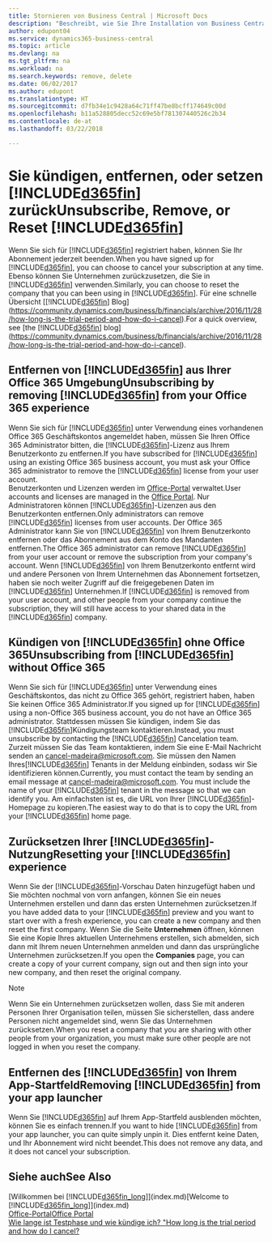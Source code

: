 ```yaml
---
title: Stornieren von Business Central | Microsoft Docs
description: "Beschreibt, wie Sie Ihre Installation von Business Central entfernen oder löschen."
author: edupont04
ms.service: dynamics365-business-central
ms.topic: article
ms.devlang: na
ms.tgt_pltfrm: na
ms.workload: na
ms.search.keywords: remove, delete
ms.date: 06/02/2017
ms.author: edupont
ms.translationtype: HT
ms.sourcegitcommit: d7fb34e1c9428a64c71ff47be8bcff174649c00d
ms.openlocfilehash: b11a528805decc52c69e5bf781307440526c2b34
ms.contentlocale: de-at
ms.lasthandoff: 03/22/2018

---
```

# <a name="unsubscribe-remove-or-reset-included365finincludesd365finmdmd"></a><span data-ttu-id="7c1bc-103">Sie kündigen, entfernen, oder setzen [!INCLUDE[d365fin](includes/d365fin_md.md)] zurück</span><span class="sxs-lookup"><span data-stu-id="7c1bc-103">Unsubscribe, Remove, or Reset [!INCLUDE[d365fin](includes/d365fin_md.md)]</span></span>
<span data-ttu-id="7c1bc-104">Wenn Sie sich für [!INCLUDE[d365fin](includes/d365fin_md.md)] registriert haben, können Sie Ihr Abonnement jederzeit beenden.</span><span class="sxs-lookup"><span data-stu-id="7c1bc-104">When you have signed up for [!INCLUDE[d365fin](includes/d365fin_md.md)], you can choose to cancel your subscription at any time.</span></span> <span data-ttu-id="7c1bc-105">Ebenso können Sie Unternehmen zurückzusetzen, die Sie in [!INCLUDE[d365fin](includes/d365fin_md.md)]  verwenden.</span><span class="sxs-lookup"><span data-stu-id="7c1bc-105">Similarly, you can choose to reset the company that you can been using in [!INCLUDE[d365fin](includes/d365fin_md.md)].</span></span> <span data-ttu-id="7c1bc-106">Für eine schnelle Übersicht [[!INCLUDE[d365fin](includes/d365fin_md.md)] Blog](https://community.dynamics.com/business/b/financials/archive/2016/11/28/how-long-is-the-trial-period-and-how-do-i-cancel).</span><span class="sxs-lookup"><span data-stu-id="7c1bc-106">For a quick overview, see [the [!INCLUDE[d365fin](includes/d365fin_md.md)] blog](https://community.dynamics.com/business/b/financials/archive/2016/11/28/how-long-is-the-trial-period-and-how-do-i-cancel).</span></span>  

## <a name="unsubscribing-by-removing-included365finincludesd365finmdmd-from-your-office-365-experience"></a><span data-ttu-id="7c1bc-107">Entfernen von [!INCLUDE[d365fin](includes/d365fin_md.md)] aus Ihrer Office 365 Umgebung</span><span class="sxs-lookup"><span data-stu-id="7c1bc-107">Unsubscribing by removing [!INCLUDE[d365fin](includes/d365fin_md.md)] from your Office 365 experience</span></span>
<span data-ttu-id="7c1bc-108">Wenn Sie sich für [!INCLUDE[d365fin](includes/d365fin_md.md)] unter Verwendung eines vorhandenen Office 365 Geschäftskontos angemeldet haben, müssen Sie Ihren Office 365 Administrator bitten, die [!INCLUDE[d365fin](includes/d365fin_md.md)]-Lizenz aus Ihrem Benutzerkonto zu entfernen.</span><span class="sxs-lookup"><span data-stu-id="7c1bc-108">If you have subscribed for [!INCLUDE[d365fin](includes/d365fin_md.md)] using an existing Office 365 business account, you must ask your Office 365 administrator to remove the [!INCLUDE[d365fin](includes/d365fin_md.md)] license from your user account.</span></span>  
<span data-ttu-id="7c1bc-109">Benutzerkonten und Lizenzen werden im [Office-Portal](https://portal.office.com) verwaltet.</span><span class="sxs-lookup"><span data-stu-id="7c1bc-109">User accounts and licenses are managed in the [Office Portal](https://portal.office.com).</span></span> <span data-ttu-id="7c1bc-110">Nur Administratoren können [!INCLUDE[d365fin](includes/d365fin_md.md)]-Lizenzen aus den Benutzerkonten entfernen.</span><span class="sxs-lookup"><span data-stu-id="7c1bc-110">Only administrators can remove [!INCLUDE[d365fin](includes/d365fin_md.md)] licenses from user accounts.</span></span> <span data-ttu-id="7c1bc-111">Der Office 365 Administrator kann Sie von [!INCLUDE[d365fin](includes/d365fin_md.md)] von Ihrem Benutzerkonto entfernen oder das Abonnement aus dem Konto des Mandanten entfernen.</span><span class="sxs-lookup"><span data-stu-id="7c1bc-111">The Office 365 administrator can remove [!INCLUDE[d365fin](includes/d365fin_md.md)] from your user account or remove the subscription from your company's account.</span></span> <span data-ttu-id="7c1bc-112">Wenn [!INCLUDE[d365fin](includes/d365fin_md.md)] von Ihrem Benutzerkonto entfernt wird und andere Personen von Ihrem Unternehmen das Abonnement fortsetzen, haben sie noch weiter Zugriff auf die freigegebenen Daten im [!INCLUDE[d365fin](includes/d365fin_md.md)] Unternehmen.</span><span class="sxs-lookup"><span data-stu-id="7c1bc-112">If [!INCLUDE[d365fin](includes/d365fin_md.md)] is removed from your user account, and other people from your company continue the subscription, they will still have access to your shared data in the [!INCLUDE[d365fin](includes/d365fin_md.md)] company.</span></span>  

## <a name="unsubscribing-from-included365finincludesd365finmdmd-without-office-365"></a><span data-ttu-id="7c1bc-113">Kündigen von [!INCLUDE[d365fin](includes/d365fin_md.md)] ohne Office 365</span><span class="sxs-lookup"><span data-stu-id="7c1bc-113">Unsubscribing from [!INCLUDE[d365fin](includes/d365fin_md.md)] without Office 365</span></span>
<span data-ttu-id="7c1bc-114">Wenn Sie sich für [!INCLUDE[d365fin](includes/d365fin_md.md)] unter Verwendung eines Geschäftskontos, das nicht zu Office 365 gehört, registriert haben, haben Sie keinen Office 365 Administrator.</span><span class="sxs-lookup"><span data-stu-id="7c1bc-114">If you signed up for [!INCLUDE[d365fin](includes/d365fin_md.md)] using a non-Office 365 business account, you do not have an Office 365 administrator.</span></span> <span data-ttu-id="7c1bc-115">Stattdessen müssen Sie kündigen, indem Sie das [!INCLUDE[d365fin](includes/d365fin_md.md)]Kündigungsteam kontaktieren.</span><span class="sxs-lookup"><span data-stu-id="7c1bc-115">Instead, you must unsubscribe by contacting the [!INCLUDE[d365fin](includes/d365fin_md.md)] Cancelation team.</span></span> <span data-ttu-id="7c1bc-116">Zurzeit müssen Sie das Team kontaktieren, indem Sie eine E-Mail Nachricht senden an cancel-madeira@microsoft.com. Sie müssen den Namen Ihres[!INCLUDE[d365fin](includes/d365fin_md.md)] Tenants in der Meldung einbinden, sodass wir Sie identifizieren können.</span><span class="sxs-lookup"><span data-stu-id="7c1bc-116">Currently, you must contact the team by sending an email message at cancel-madeira@microsoft.com. You must include the name of your [!INCLUDE[d365fin](includes/d365fin_md.md)] tenant in the message so that we can identify you.</span></span> <span data-ttu-id="7c1bc-117">Am einfachsten ist es, die URL von Ihrer [!INCLUDE[d365fin](includes/d365fin_md.md)]-Homepage zu kopieren.</span><span class="sxs-lookup"><span data-stu-id="7c1bc-117">The easiest way to do that is to copy the URL from your [!INCLUDE[d365fin](includes/d365fin_md.md)] home page.</span></span>  

## <a name="resetting-your-included365finincludesd365finmdmd-experience"></a><span data-ttu-id="7c1bc-118">Zurücksetzen Ihrer [!INCLUDE[d365fin](includes/d365fin_md.md)]-Nutzung</span><span class="sxs-lookup"><span data-stu-id="7c1bc-118">Resetting your [!INCLUDE[d365fin](includes/d365fin_md.md)] experience</span></span>
<span data-ttu-id="7c1bc-119">Wenn Sie der [!INCLUDE[d365fin](includes/d365fin_md.md)]-Vorschau Daten hinzugefügt haben und Sie möchten nochmal von vorn anfangen, können Sie ein neues Unternehmen erstellen und dann das ersten Unternehmen zurücksetzen.</span><span class="sxs-lookup"><span data-stu-id="7c1bc-119">If you have added data to your [!INCLUDE[d365fin](includes/d365fin_md.md)] preview and you want to start over with a fresh experience, you can create a new company and then reset the first company.</span></span> <span data-ttu-id="7c1bc-120">Wenn Sie die Seite **Unternehmen** öffnen, können Sie eine Kopie Ihres aktuellen Unternehmens erstellen, sich abmelden, sich dann mit Ihrem neuen Unternehmen anmelden und dann das ursprüngliche Unternehmen zurücksetzen.</span><span class="sxs-lookup"><span data-stu-id="7c1bc-120">If you open the **Companies** page, you can create a copy of your current company, sign out and then sign into your new company, and then reset the original company.</span></span>  
> [!NOTE]  
>   <span data-ttu-id="7c1bc-121">Wenn Sie ein Unternehmen zurücksetzen wollen, dass Sie mit anderen Personen Ihrer Organisation teilen, müssen Sie sicherstellen, dass andere Personen nicht angemeldet sind, wenn Sie das Unternehmen zurücksetzen.</span><span class="sxs-lookup"><span data-stu-id="7c1bc-121">When you reset a company that you are sharing with other people from your organization, you must make sure other people are not logged in when you reset the company.</span></span>  

## <a name="removing-included365finincludesd365finmdmd-from-your-app-launcher"></a><span data-ttu-id="7c1bc-122">Entfernen des [!INCLUDE[d365fin](includes/d365fin_md.md)] von Ihrem App-Startfeld</span><span class="sxs-lookup"><span data-stu-id="7c1bc-122">Removing [!INCLUDE[d365fin](includes/d365fin_md.md)] from your app launcher</span></span>
<span data-ttu-id="7c1bc-123">Wenn Sie [!INCLUDE[d365fin](includes/d365fin_md.md)] auf Ihrem App-Startfeld ausblenden möchten, können Sie es einfach trennen.</span><span class="sxs-lookup"><span data-stu-id="7c1bc-123">If you want to hide [!INCLUDE[d365fin](includes/d365fin_md.md)] from your app launcher, you can quite simply unpin it.</span></span> <span data-ttu-id="7c1bc-124">Dies entfernt keine Daten, und Ihr Abonnement wird nicht beendet.</span><span class="sxs-lookup"><span data-stu-id="7c1bc-124">This does not remove any data, and it does not cancel your subscription.</span></span>  

## <a name="see-also"></a><span data-ttu-id="7c1bc-125">Siehe auch</span><span class="sxs-lookup"><span data-stu-id="7c1bc-125">See Also</span></span>
<span data-ttu-id="7c1bc-126">[Willkommen bei [!INCLUDE[d365fin_long](includes/d365fin_long_md.md)]](index.md)</span><span class="sxs-lookup"><span data-stu-id="7c1bc-126">[Welcome to [!INCLUDE[d365fin_long](includes/d365fin_long_md.md)]](index.md)</span></span>  
[<span data-ttu-id="7c1bc-127">Office-Portal</span><span class="sxs-lookup"><span data-stu-id="7c1bc-127">Office Portal</span></span>](https://portal.office.com)  
[<span data-ttu-id="7c1bc-128">Wie lange ist Testphase und wie kündige ich? "</span><span class="sxs-lookup"><span data-stu-id="7c1bc-128">How long is the trial period and how do I cancel?</span></span>](https://community.dynamics.com/business/b/financials/archive/2016/11/28/how-long-is-the-trial-period-and-how-do-i-cancel)  

